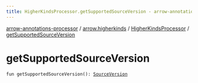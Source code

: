 ```yaml
---
title: HigherKindsProcessor.getSupportedSourceVersion - arrow-annotations-processor
---
```


[arrow-annotations-processor](../../index.html) / [arrow.higherkinds](../index.html) / [HigherKindsProcessor](index.html) / [getSupportedSourceVersion](./get-supported-source-version.html)

# getSupportedSourceVersion

`fun getSupportedSourceVersion(): `[`SourceVersion`](http://docs.oracle.com/javase/6/docs/api/javax/lang/model/SourceVersion.html)